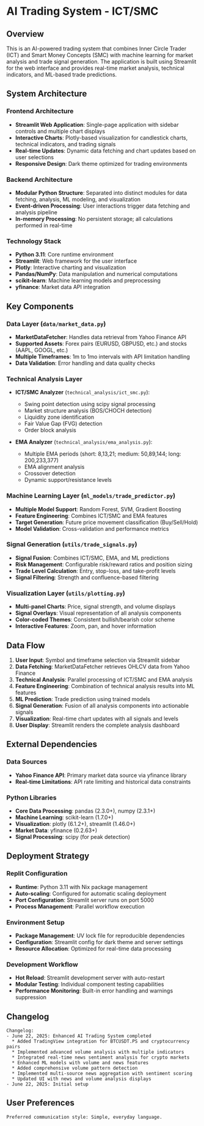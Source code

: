 # AI Trading System - ICT/SMC

## Overview

This is an AI-powered trading system that combines Inner Circle Trader (ICT) and Smart Money Concepts (SMC) with machine learning for market analysis and trade signal generation. The application is built using Streamlit for the web interface and provides real-time market analysis, technical indicators, and ML-based trade predictions.

## System Architecture

### Frontend Architecture
- **Streamlit Web Application**: Single-page application with sidebar controls and multiple chart displays
- **Interactive Charts**: Plotly-based visualization for candlestick charts, technical indicators, and trading signals
- **Real-time Updates**: Dynamic data fetching and chart updates based on user selections
- **Responsive Design**: Dark theme optimized for trading environments

### Backend Architecture
- **Modular Python Structure**: Separated into distinct modules for data fetching, analysis, ML modeling, and visualization
- **Event-driven Processing**: User interactions trigger data fetching and analysis pipeline
- **In-memory Processing**: No persistent storage; all calculations performed in real-time

### Technology Stack
- **Python 3.11**: Core runtime environment
- **Streamlit**: Web framework for the user interface
- **Plotly**: Interactive charting and visualization
- **Pandas/NumPy**: Data manipulation and numerical computations
- **scikit-learn**: Machine learning models and preprocessing
- **yfinance**: Market data API integration

## Key Components

### Data Layer (`data/market_data.py`)
- **MarketDataFetcher**: Handles data retrieval from Yahoo Finance API
- **Supported Assets**: Forex pairs (EURUSD, GBPUSD, etc.) and stocks (AAPL, GOOGL, etc.)
- **Multiple Timeframes**: 1m to 1mo intervals with API limitation handling
- **Data Validation**: Error handling and data quality checks

### Technical Analysis Layer
- **ICT/SMC Analyzer** (`technical_analysis/ict_smc.py`): 
  - Swing point detection using scipy signal processing
  - Market structure analysis (BOS/CHOCH detection)
  - Liquidity zone identification
  - Fair Value Gap (FVG) detection
  - Order block analysis

- **EMA Analyzer** (`technical_analysis/ema_analysis.py`):
  - Multiple EMA periods (short: 8,13,21; medium: 50,89,144; long: 200,233,377)
  - EMA alignment analysis
  - Crossover detection
  - Dynamic support/resistance levels

### Machine Learning Layer (`ml_models/trade_predictor.py`)
- **Multiple Model Support**: Random Forest, SVM, Gradient Boosting
- **Feature Engineering**: Combines ICT/SMC and EMA features
- **Target Generation**: Future price movement classification (Buy/Sell/Hold)
- **Model Validation**: Cross-validation and performance metrics

### Signal Generation (`utils/trade_signals.py`)
- **Signal Fusion**: Combines ICT/SMC, EMA, and ML predictions
- **Risk Management**: Configurable risk/reward ratios and position sizing
- **Trade Level Calculation**: Entry, stop-loss, and take-profit levels
- **Signal Filtering**: Strength and confluence-based filtering

### Visualization Layer (`utils/plotting.py`)
- **Multi-panel Charts**: Price, signal strength, and volume displays
- **Signal Overlays**: Visual representation of all analysis components
- **Color-coded Themes**: Consistent bullish/bearish color scheme
- **Interactive Features**: Zoom, pan, and hover information

## Data Flow

1. **User Input**: Symbol and timeframe selection via Streamlit sidebar
2. **Data Fetching**: MarketDataFetcher retrieves OHLCV data from Yahoo Finance
3. **Technical Analysis**: Parallel processing of ICT/SMC and EMA analysis
4. **Feature Engineering**: Combination of technical analysis results into ML features
5. **ML Prediction**: Trade prediction using trained models
6. **Signal Generation**: Fusion of all analysis components into actionable signals
7. **Visualization**: Real-time chart updates with all signals and levels
8. **User Display**: Streamlit renders the complete analysis dashboard

## External Dependencies

### Data Sources
- **Yahoo Finance API**: Primary market data source via yfinance library
- **Real-time Limitations**: API rate limiting and historical data constraints

### Python Libraries
- **Core Data Processing**: pandas (2.3.0+), numpy (2.3.1+)
- **Machine Learning**: scikit-learn (1.7.0+)
- **Visualization**: plotly (6.1.2+), streamlit (1.46.0+)
- **Market Data**: yfinance (0.2.63+)
- **Signal Processing**: scipy (for peak detection)

## Deployment Strategy

### Replit Configuration
- **Runtime**: Python 3.11 with Nix package management
- **Auto-scaling**: Configured for automatic scaling deployment
- **Port Configuration**: Streamlit server runs on port 5000
- **Process Management**: Parallel workflow execution

### Environment Setup
- **Package Management**: UV lock file for reproducible dependencies
- **Configuration**: Streamlit config for dark theme and server settings
- **Resource Allocation**: Optimized for real-time data processing

### Development Workflow
- **Hot Reload**: Streamlit development server with auto-restart
- **Modular Testing**: Individual component testing capabilities
- **Performance Monitoring**: Built-in error handling and warnings suppression

## Changelog

```
Changelog:
- June 22, 2025: Enhanced AI Trading System completed
  * Added TradingView integration for BTCUSDT.PS and cryptocurrency pairs
  * Implemented advanced volume analysis with multiple indicators
  * Integrated real-time news sentiment analysis for crypto markets
  * Enhanced ML models with volume and news features
  * Added comprehensive volume pattern detection
  * Implemented multi-source news aggregation with sentiment scoring
  * Updated UI with news and volume analysis displays
- June 22, 2025: Initial setup
```

## User Preferences

```
Preferred communication style: Simple, everyday language.
```